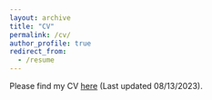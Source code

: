 ```yaml
---
layout: archive
title: "CV"
permalink: /cv/
author_profile: true
redirect_from:
  - /resume
---
```


Please find my CV [here](/files/CV_Tianchen_Ji_2023.pdf) (Last updated 08/13/2023).

